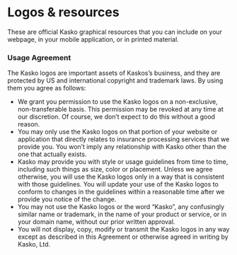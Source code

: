# Logos & resources

These are official Kasko graphical resources that you can include on your webpage, in your mobile application, or in printed material.

### Usage Agreement

The Kasko logos are important assets of Kaskos’s business, and they are protected by US and international copyright and trademark laws. By using them you agree as follows:

- We grant you permission to use the Kasko logos on a non-exclusive, non-transferable basis. This permission may be revoked at any time at our discretion. Of course, we don’t expect to do this without a good reason.
- You may only use the Kasko logos on that portion of your website or application that directly relates to insurance processing services that we provide you. You won’t imply any relationship with Kasko other than the one that actually exists.
- Kasko may provide you with style or usage guidelines from time to time, including such things as size, color or placement. Unless we agree otherwise, you will use the Kasko logos only in a way that is consistent with those guidelines. You will update your use of the Kasko logos to conform to changes in the guidelines within a reasonable time after we provide you notice of the change.
- You may not use the Kasko logos or the word “Kasko”, any confusingly similar name or trademark, in the name of your product or service, or in your domain name, without our prior written approval.
- You will not display, copy, modify or transmit the Kasko logos in any way except as described in this Agreement or otherwise agreed in writing by Kasko, Ltd.

